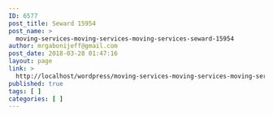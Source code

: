 ```yaml
---
ID: 6577
post_title: Seward 15954
post_name: >
  moving-services-moving-services-moving-services-seward-15954
author: mrgabonijeff@gmail.com
post_date: 2018-03-28 01:47:16
layout: page
link: >
  http://localhost/wordpress/moving-services-moving-services-moving-services-seward-15954/
published: true
tags: [ ]
categories: [ ]
---
```

